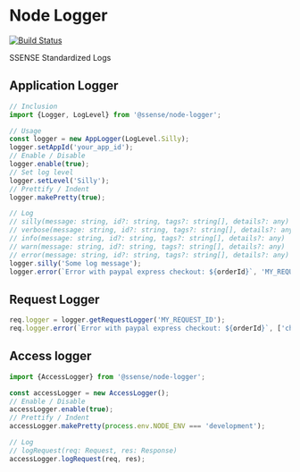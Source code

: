 # Node Logger

[![Build Status](https://travis-ci.org/SSENSE/node-logger.svg?branch=develop)](https://travis-ci.org/SSENSE/node-logger)


SSENSE Standardized Logs


## Application Logger

```javascript
// Inclusion
import {Logger, LogLevel} from '@ssense/node-logger';
```
```javascript
// Usage
const logger = new AppLogger(LogLevel.Silly);
logger.setAppId('your_app_id');
// Enable / Disable
logger.enable(true);
// Set log level
logger.setLevel('Silly');
// Prettify / Indent
logger.makePretty(true);

// Log
// silly(message: string, id?: string, tags?: string[], details?: any)
// verbose(message: string, id?: string, tags?: string[], details?: any)
// info(message: string, id?: string, tags?: string[], details?: any)
// warn(message: string, id?: string, tags?: string[], details?: any)
// error(message: string, id?: string, tags?: string[], details?: any)
logger.silly('Some log message');
logger.error(`Error with paypal express checkout: ${orderId}`, 'MY_REQUEST_ID', ['checkout', 'paypal'], error.stack);
```

## Request Logger

```js
req.logger = logger.getRequestLogger('MY_REQUEST_ID');
req.logger.error(`Error with paypal express checkout: ${orderId}`, ['checkout', 'paypal'], error.stack);
```

## Access logger

```javascript
import {AccessLogger} from '@ssense/node-logger';
```

```javascript
const accessLogger = new AccessLogger();
// Enable / Disable
accessLogger.enable(true);
// Prettify / Indent
accessLogger.makePretty(process.env.NODE_ENV === 'development');

// Log
// logRequest(req: Request, res: Response)
accessLogger.logRequest(req, res);
```

